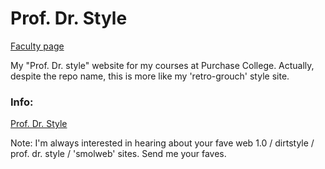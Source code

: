 # Prof. Dr. Style

[Faculty page](https://faculty.purchase.edu/lee.tusman)

My "Prof. Dr. style" website for my courses at Purchase College. Actually, despite the repo name, this is more like my 'retro-grouch' style site.

### Info:
[Prof. Dr. Style](https://leetusman.com/nosebook/prof-dr-style)

Note: I'm always interested in hearing about your fave web 1.0 / dirtstyle / prof. dr. style / 'smolweb' sites. Send me your faves.
